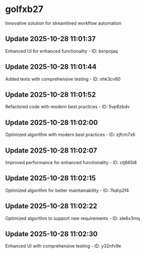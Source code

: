 # golfxb27
Innovative solution for streamlined workflow automation

## Update 2025-10-28 11:01:37
Enhanced UI for enhanced functionality - ID: bxnpojaq


## Update 2025-10-28 11:01:44
Added tests with comprehensive testing - ID: nhk3cv80


## Update 2025-10-28 11:01:52
Refactored code with modern best practices - ID: 5vp6zbdv


## Update 2025-10-28 11:02:00
Optimized algorithm with modern best practices - ID: zjfcm7x6


## Update 2025-10-28 11:02:07
Improved performance for enhanced functionality - ID: ctj665i8


## Update 2025-10-28 11:02:15
Optimized algorithm for better maintainability - ID: 7kdrp2f4


## Update 2025-10-28 11:02:22
Optimized algorithm to support new requirements - ID: xle6x3mq


## Update 2025-10-28 11:02:30
Enhanced UI with comprehensive testing - ID: y32nfv9e

